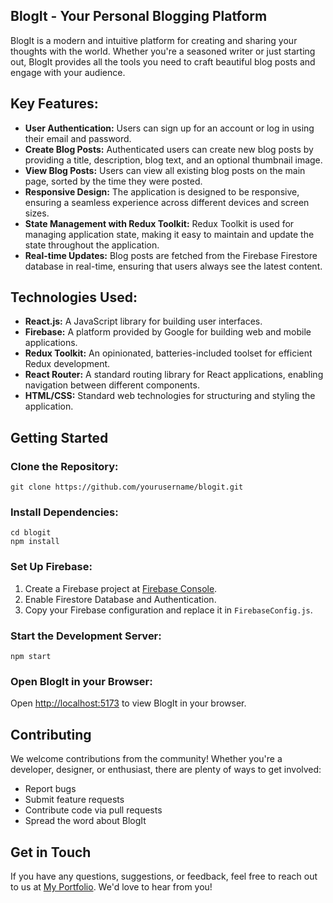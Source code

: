 
<h2>BlogIt - Your Personal Blogging Platform</h2>

BlogIt is a modern and intuitive platform for creating and sharing your thoughts with the world. Whether you're a seasoned writer or just starting out, BlogIt provides all the tools you need to craft beautiful blog posts and engage with your audience.


<h2>Key Features:</h2>
<ul>
  <li><strong>User Authentication:</strong> Users can sign up for an account or log in using their email and password.</li>
  <li><strong>Create Blog Posts:</strong> Authenticated users can create new blog posts by providing a title, description, blog text, and an optional thumbnail image.</li>
  <li><strong>View Blog Posts:</strong> Users can view all existing blog posts on the main page, sorted by the time they were posted.</li>
  <li><strong>Responsive Design:</strong> The application is designed to be responsive, ensuring a seamless experience across different devices and screen sizes.</li>
  <li><strong>State Management with Redux Toolkit:</strong> Redux Toolkit is used for managing application state, making it easy to maintain and update the state throughout the application.</li>
  <li><strong>Real-time Updates:</strong> Blog posts are fetched from the Firebase Firestore database in real-time, ensuring that users always see the latest content.</li>
</ul>


<h2>Technologies Used:</h2>
<ul>
  <li><strong>React.js:</strong> A JavaScript library for building user interfaces.</li>
  <li><strong>Firebase:</strong> A platform provided by Google for building web and mobile applications.</li>
  <li><strong>Redux Toolkit:</strong> An opinionated, batteries-included toolset for efficient Redux development.</li>
  <li><strong>React Router:</strong> A standard routing library for React applications, enabling navigation between different components.</li>
  <li><strong>HTML/CSS:</strong> Standard web technologies for structuring and styling the application.</li>
</ul>

 <h2>Getting Started</h2>

  <h3>Clone the Repository:</h3>
  <pre><code>git clone https://github.com/yourusername/blogit.git</code></pre>

  <h3>Install Dependencies:</h3>
  <pre><code>cd blogit<br>npm install</code></pre>

  <h3>Set Up Firebase:</h3>
  <ol>
    <li>Create a Firebase project at <a href="https://console.firebase.google.com" target="_blank">Firebase Console</a>.</li>
    <li>Enable Firestore Database and Authentication.</li>
    <li>Copy your Firebase configuration and replace it in <code>FirebaseConfig.js</code>.</li>
  </ol>

  <h3>Start the Development Server:</h3>
  <pre><code>npm start</code></pre>

  <h3>Open BlogIt in your Browser:</h3>
  <p>Open <a href="http://localhost:3000" target="_blank">http://localhost:5173</a> to view BlogIt in your browser.</p>

  <h2>Contributing</h2>
  <p>We welcome contributions from the community! Whether you're a developer, designer, or enthusiast, there are plenty of ways to get involved:</p>
  <ul>
    <li>Report bugs</li>
    <li>Submit feature requests</li>
    <li>Contribute code via pull requests</li>
    <li>Spread the word about BlogIt</li>
  </ul>


  <h2>Get in Touch</h2>
  <p>If you have any questions, suggestions, or feedback, feel free to reach out to us at <a href="https://avishkar-portfolio.vercel.app/">My Portfolio</a>. We'd love to hear from you!</p>
